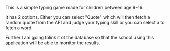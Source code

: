 This is a simple typing game made for children between age 9-16. 

It has 2 options. Either you can select "Quote" which will then fetch a random quote from the API and judge your typing skill or you can select a to fetch a word.

Further I am going tolink it ot the database so that the school using this application will be able to monitor the results.
